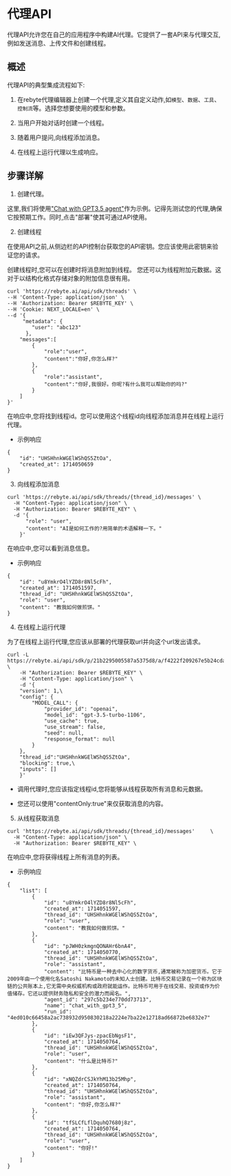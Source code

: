 # 代理API

代理API允许您在自己的应用程序中构建AI代理。它提供了一套API来与代理交互,例如发送消息、上传文件和创建线程。

## 概述

代理API的典型集成流程如下:

1. 在rebyte代理编辑器上创建一个代理,定义其自定义动作,如`模型`、`数据`、`工具`、`控制流`等。选择您想要使用的模型和参数。

2. 当用户开始对话时创建一个线程。

3. 随着用户提问,向线程添加消息。

4. 在线程上运行代理以生成响应。

## 步骤详解

1. 创建代理。

这里,我们将使用["Chat with GPT3.5 agent"](https://rebyte.ai/p/21b2295005587a5375d8/callable/f4222f209267e5b24cda/editor)作为示例。记得先测试您的代理,确保它按预期工作。同时,点击"部署"使其可通过API使用。

2. 创建线程

在使用API之前,从侧边栏的API控制台获取您的API密钥。您应该使用此密钥来验证您的请求。

创建线程时,您可以在创建时将消息附加到线程。
您还可以为线程附加元数据。这对于以结构化格式存储对象的附加信息很有用。

```shell
curl 'https://rebyte.ai/api/sdk/threads' \
--H 'Content-Type: application/json' \
--H 'Authorization: Bearer $REBYTE_KEY' \
--H 'Cookie: NEXT_LOCALE=en' \
--d '{
     "metadata": {
        "user": "abc123"
      },
    "messages":[
        {
            "role":"user",
            "content":"你好,你怎么样?"
        },
        {
            "role":"assistant",
            "content":"你好,我很好。你呢?有什么我可以帮助你的吗?"
        }
    ]
}'
```

在响应中,您将找到线程id。您可以使用这个线程id向线程添加消息并在线程上运行代理。

* 示例响应
  
```shell
{
    "id": "UHSHhnkWGElWShQS5ZtOa",
    "created_at": 1714050659
}
```

3. 向线程添加消息

```shell
curl 'https://rebyte.ai/api/sdk/threads/{thread_id}/messages' \
  -H "Content-Type: application/json" \
  -H "Authorization: Bearer $REBYTE_KEY" \
  -d '{
      "role": "user",
      "content": "AI是如何工作的?用简单的术语解释一下。"
    }'
```

在响应中,您可以看到消息信息。

* 示例响应

```shell
{
    "id": "u8YmkrO4lYZD8r8Nl5cFh",
    "created_at": 1714051597,
    "thread_id": "UHSHhnkWGElWShQS5ZtOa",
    "role": "user",
    "content": "教我如何做煎饼。"
}
```

4. 在线程上运行代理

为了在线程上运行代理,您应该从部署的代理获取url并向这个url发出请求。

```shell
curl -L https://rebyte.ai/api/sdk/p/21b2295005587a5375d8/a/f4222f209267e5b24cda/r \
    -H "Authorization: Bearer $REBYTE_KEY" \
    -H "Content-Type: application/json" \
    -d '{
    "version": 1,\
    "config": {
        "MODEL_CALL": {
            "provider_id": "openai",
            "model_id": "gpt-3.5-turbo-1106",
            "use_cache": true,
            "use_stream": false,
            "seed": null,
            "response_format": null
        }
    },
    "thread_id":"UHSHhnkWGElWShQS5ZtOa",
    "blocking": true,\
    "inputs": []
    }'
```

* 调用代理时,您应该指定线程id,您将能够从线程获取所有消息和元数据。

* 您还可以使用"contentOnly:true"来仅获取消息的内容。

5. 从线程获取消息

```shell
curl 'https://rebyte.ai/api/sdk/threads/{thread_id}/messages'     \
  -H "Content-Type: application/json" \
  -H "Authorization: Bearer $REBYTE_KEY" \
```

在响应中,您将获得线程上所有消息的列表。

* 示例响应

```shell
{
    "list": [
        {
            "id": "u8YmkrO4lYZD8r8Nl5cFh",
            "created_at": 1714051597,
            "thread_id": "UHSHhnkWGElWShQS5ZtOa",
            "role": "user",
            "content": "教我如何做煎饼。"
        },
        {
            "id": "pJWH0zkmgnQONAHr6bnA4",
            "created_at": 1714050770,
            "thread_id": "UHSHhnkWGElWShQS5ZtOa",
            "role": "assistant",
            "content": "比特币是一种去中心化的数字货币,通常被称为加密货币。它于2009年由一个使用化名Satoshi Nakamoto的未知人士创建。比特币交易记录在一个称为区块链的公共账本上,它无需中央权威机构或政府就能运作。比特币可用于在线交易、投资或作为价值储存。它还以提供财务隐私和安全的潜力而闻名。",
            "agent_id": "297c5b234e770dd73713",
            "name": "chat_with_gpt3_5",
            "run_id": "4ed010c66458a2ac738932d950830218a2224e7ba22e12718ad66872be6832e7"
        },
        {
            "id": "iEw3QFJys-zpacEbNgsF1",
            "created_at": 1714050764,
            "thread_id": "UHSHhnkWGElWShQS5ZtOa",
            "role": "user",
            "content": "什么是比特币?"
        },
        {
            "id": "xNQZdrCSJkYhM13b25Mhp",
            "created_at": 1714050764,
            "thread_id": "UHSHhnkWGElWShQS5ZtOa",
            "role": "assistant",
            "content": "你好,你怎么样?"
        },
        {
            "id": "tfSLCfLflDquhQ7680j8z",
            "created_at": 1714050764,
            "thread_id": "UHSHhnkWGElWShQS5ZtOa",
            "role": "user",
            "content": "你好!"
        }
    ]
}
```
